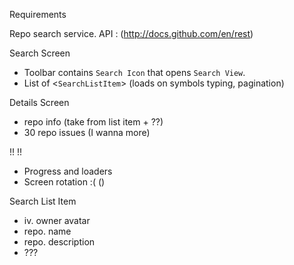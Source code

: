 Requirements

Repo search service.
API :  (http://docs.github.com/en/rest)

Search Screen
* Toolbar contains `Search Icon` that opens `Search View`.
* List of <`SearchListItem`> (loads on symbols typing, pagination)

Details Screen
* repo info (take from list item + ??)
* 30 repo issues (I wanna more)

!! !!
* Progress and loaders
* Screen rotation :(    ()

Search List Item
* iv. owner avatar
* repo. name
* repo. description
* ???

